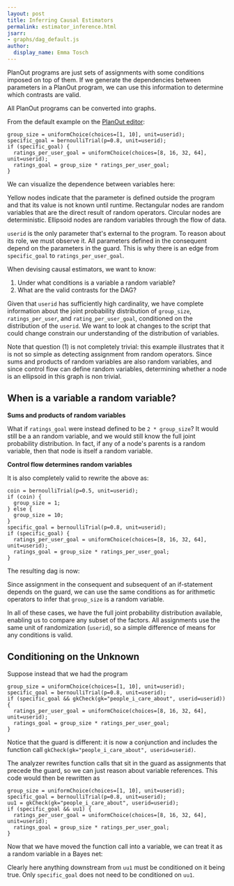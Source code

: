 ```yaml
---
layout: post
title: Inferring Causal Estimators
permalink: estimator_inference.html
jsarr:
- graphs/dag_default.js
author:
  display_name: Emma Tosch
---
```

PlanOut programs are just sets of assignments with some conditions imposed on top of them. If we generate the dependencies between parameters in a PlanOut program, we can use this information to determine which contrasts are valid.

All PlanOut programs can be converted into graphs.

From the default example on the [PlanOut editor](http://planout-editor.herokuapp.com/):

    group_size = uniformChoice(choices=[1, 10], unit=userid);
    specific_goal = bernoulliTrial(p=0.8, unit=userid);
    if (specific_goal) {
      ratings_per_user_goal = uniformChoice(choices=[8, 16, 32, 64], unit=userid);
      ratings_goal = group_size * ratings_per_user_goal;
    }

We can visualize the dependence between variables here:

<div id="basic_dag"></div>

Yellow nodes indicate that the parameter is defined outside the program and that its value is not known until runtime. Rectangular nodes are  random variables that are the direct result of random operators. Circular nodes are deterministic. Ellipsoid nodes are random variables through the flow of data. 

`userid` is the only parameter that's external to the program. To reason about its role, we must observe it. All parameters defined in the consequent depend on the parameters in the guard. This is why there is an edge from `specific_goal` to `ratings_per_user_goal`.

When devising causal estimators, we want to know:

1. Under what conditions is a variable a random variable?
2. What are the valid contrasts for the DAG?

Given that `userid` has sufficiently high cardinality, we have complete information about the joint probability distribution of `group_size`, `ratings_per_user`, and `rating_per_user_goal`, conditioned on the distribution of the `userid`. We want to look at changes to the script that could change constrain our understanding of the distribution of variables.

Note that question (1) is not completely trivial: this example illustrates that it is not so simple as detecting assignment from random operators. Since sums and products of random variables are also random variables, and since control flow can define random variables, determining whether a node is an ellipsoid in this graph is non trivial.

## When is a variable a random variable?

**Sums and products of random variables**

What if `ratings_goal` were instead defined to be `2 * group_size`? It would still be a an random variable, and we would still know the full joint probability distribution. In fact, if any of a node's parents is a random variable, then that node is itself a random variable.

**Control flow determines random variables**

It is also completely valid to rewrite the above as:

	coin = bernoulliTrial(p=0.5, unit=userid);
	if (coin) {
	  group_size = 1;
	} else {
	  group_size = 10;
	}
    specific_goal = bernoulliTrial(p=0.8, unit=userid);
    if (specific_goal) {
      ratings_per_user_goal = uniformChoice(choices=[8, 16, 32, 64], unit=userid);
      ratings_goal = group_size * ratings_per_user_goal;
    }
   
The resulting dag is now:

<div id="rewrite"></div>

Since assignment in the consequent and subsequent of an if-statement depends on the guard, we can use the same conditions as for arithmetic operators to infer that `group_size` is a random variable. 

In all of these cases, we have the full joint probability distribution available, enabling us to compare any subset of the factors. All assignments use the same unit of randomization (`userid`), so a simple difference of means for any conditions is valid. 

## Conditioning on the Unknown

Suppose instead that we had the program

    group_size = uniformChoice(choices=[1, 10], unit=userid);
    specific_goal = bernoulliTrial(p=0.8, unit=userid);
    if (specific_goal && gkCheck(gk="people_i_care_about", userid=userid)) {
      ratings_per_user_goal = uniformChoice(choices=[8, 16, 32, 64], unit=userid);
      ratings_goal = group_size * ratings_per_user_goal;
    }

Notice that the guard is different: it is now a conjunction and includes the function call `gkCheck(gk="people_i_care_about", userid=userid)`.

The analyzer rewrites function calls that sit in the guard as assignments that precede the guard, so we can just reason about variable references. This code would then be rewritten as

    group_size = uniformChoice(choices=[1, 10], unit=userid);
    specific_goal = bernoulliTrial(p=0.8, unit=userid);
	uu1 = gkCheck(gk="people_i_care_about", userid=userid);
    if (specific_goal && uu1) {
      ratings_per_user_goal = uniformChoice(choices=[8, 16, 32, 64], unit=userid);
      ratings_goal = group_size * ratings_per_user_goal;
    }

Now that we have moved the function call into a variable, we can treat it as a random variable in a Bayes net:

<div id="with_gk"></div>

Clearly here anything downstream from `uu1` must be conditioned on it being true. Only `specific_goal` does not need to be conditioned on `uu1`. 
